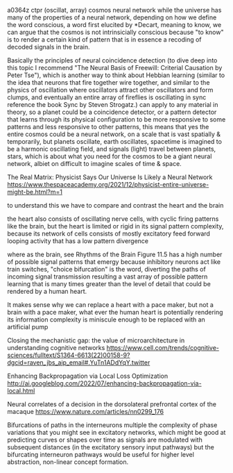 a0364z ctpr
(oscillat, array) cosmos neural network
while the universe has many of the properties of a neural network, depending on how we define the word conscious, a word first elucited by *Decart, meaning to know, we can argue that the cosmos is not intrinsicially conscious because "to know" is to render a certain kind of pattern that is in essence a recoding of decoded signals in the brain.

Basically the principles of neural coincidence detection (to dive deep into this topic I recommend "The Neural Basis of Freewill: Criterial Causation by Peter Tse"), which is another way to think about Hebbian learning (similar to the idea that neurons that fire together wire together, and similar to the physics of oscillation where oscillators attract other oscillators and form clumps, and eventually an entire array of fireflies is oscillating in sync reference the book Sync by Steven Strogatz.) can apply to any material in theory, so a planet could be a coincidence detector, or a pattern detector that learns through its physical configuration to be more responsive to some patterns and less responsive to other patterns, this means that yes the entire cosmos could be a neural network, on a scale that is vast spatially & temporarily, but planets oscillate, earth oscillates, spacetime is imagined to be a harmonic oscillating field, and signals (light) travel between planets, stars, which is about what you need for the cosmos to be a giant neural network, albiet on difficult to imagine scales of time & space.

The Real Matrix: Physicist Says Our Universe Is Likely a Neural Network
https://www.thespaceacademy.org/2021/12/physicist-entire-universe-might-be.html?m=1

to understand this we have to compare and contrast the heart and the brain

the heart also consists of oscillating nerve cells, with cyclic firing patterns like the brain, but the heart is limited or rigid in its signal pattern complexity, because its network of cells consists of mostly excitatory feed forward looping activity that has a low pattern divergence

where as the brain, see Rhythms of the Brain Figure 11.5 has a high number of possible signal patterns that emergy because inhibitory neurons act like train switches, "choice bifurcation" is the word, diverting the paths of incoming signal transmission resulting a vast array of possible pattern learning that is many times greater than the level of detail that could be rendered by a human heart.

It makes sense why we can replace a heart with a pace maker, but not a brain with a pace maker, what ever the human heart is potentially rendering its information complexity is miniscule enough to be replaced with an artificial pump

Closing the mechanistic gap: the value of microarchitecture in understanding cognitive networks
https://www.cell.com/trends/cognitive-sciences/fulltext/S1364-6613(22)00158-9?dgcid=raven_jbs_aip_email#.YuTn1ADdYqY.twitter

Enhancing Backpropagation via Local Loss Optimization
http://ai.googleblog.com/2022/07/enhancing-backpropagation-via-local.html

Neural correlates of a decision in the dorsolateral prefrontal cortex of the macaque
https://www.nature.com/articles/nn0299_176



Bifurcations of paths in the interneurons multiple the complexity of phase variations that you might see in excitatory networks, which might be good at predicting curves or shapes over time as signals are modulated with subsequent distances (in the excitatory sensory input pathways) but the bifurcating interneuron pathways would be useful for higher level abstraction, non-linear concept formation.

